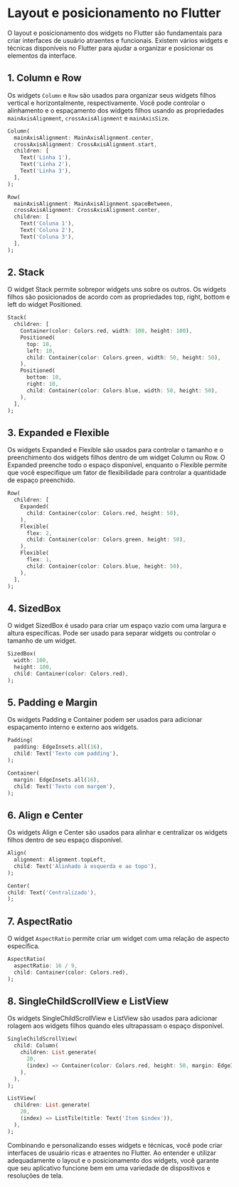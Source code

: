 # Layout e posicionamento no Flutter

O layout e posicionamento dos widgets no Flutter são fundamentais para criar interfaces de usuário atraentes e funcionais. Existem vários widgets e técnicas disponíveis no Flutter para ajudar a organizar e posicionar os elementos da interface.

## 1. Column e Row

Os widgets `Column` e `Row` são usados para organizar seus widgets filhos vertical e horizontalmente, respectivamente. Você pode controlar o alinhamento e o espaçamento dos widgets filhos usando as propriedades `mainAxisAlignment`, `crossAxisAlignment` e `mainAxisSize`.

```dart
Column(
  mainAxisAlignment: MainAxisAlignment.center,
  crossAxisAlignment: CrossAxisAlignment.start,
  children: [
    Text('Linha 1'),
    Text('Linha 2'),
    Text('Linha 3'),
  ],
);

Row(
  mainAxisAlignment: MainAxisAlignment.spaceBetween,
  crossAxisAlignment: CrossAxisAlignment.center,
  children: [
    Text('Coluna 1'),
    Text('Coluna 2'),
    Text('Coluna 3'),
  ],
);
```

## 2. Stack

O widget Stack permite sobrepor widgets uns sobre os outros. Os widgets filhos são posicionados de acordo com as propriedades top, right, bottom e left do widget Positioned.

```dart
Stack(
  children: [
    Container(color: Colors.red, width: 100, height: 100),
    Positioned(
      top: 10,
      left: 10,
      child: Container(color: Colors.green, width: 50, height: 50),
    ),
    Positioned(
      bottom: 10,
      right: 10,
      child: Container(color: Colors.blue, width: 50, height: 50),
    ),
  ],
);
```

## 3. Expanded e Flexible

Os widgets Expanded e Flexible são usados para controlar o tamanho e o preenchimento dos widgets filhos dentro de um widget Column ou Row. O Expanded preenche todo o espaço disponível, enquanto o Flexible permite que você especifique um fator de flexibilidade para controlar a quantidade de espaço preenchido.

```dart
Row(
  children: [
    Expanded(
      child: Container(color: Colors.red, height: 50),
    ),
    Flexible(
      flex: 2,
      child: Container(color: Colors.green, height: 50),
    ),
    Flexible(
      flex: 1,
      child: Container(color: Colors.blue, height: 50),
    ),
  ],
);
```

## 4. SizedBox

O widget SizedBox é usado para criar um espaço vazio com uma largura e altura específicas. Pode ser usado para separar widgets ou controlar o tamanho de um widget.

```dart
SizedBox(
  width: 100,
  height: 100,
  child: Container(color: Colors.red),
);
```

## 5. Padding e Margin

Os widgets Padding e Container podem ser usados para adicionar espaçamento interno e externo aos widgets.

```dart
Padding(
  padding: EdgeInsets.all(16),
  child: Text('Texto com padding'),
);

Container(
  margin: EdgeInsets.all(16),
  child: Text('Texto com margem'),
);
```

## 6. Align e Center

Os widgets Align e Center são usados para alinhar e centralizar os widgets filhos dentro de seu espaço disponível.

```dart
Align(
  alignment: Alignment.topLeft,
  child: Text('Alinhado à esquerda e ao topo'),
);

Center(
child: Text('Centralizado'),
);
```

## 7. AspectRatio

O widget `AspectRatio` permite criar um widget com uma relação de aspecto específica.

```dart
AspectRatio(
  aspectRatio: 16 / 9,
  child: Container(color: Colors.red),
);
```

## 8. SingleChildScrollView e ListView

Os widgets SingleChildScrollView e ListView são usados para adicionar rolagem aos widgets filhos quando eles ultrapassam o espaço disponível.

```dart
SingleChildScrollView(
  child: Column(
    children: List.generate(
      20,
      (index) => Container(color: Colors.red, height: 50, margin: EdgeInsets.all(8)),
    ),
  ),
);

ListView(
  children: List.generate(
    20,
    (index) => ListTile(title: Text('Item $index')),
  ),
);
```


Combinando e personalizando esses widgets e técnicas, você pode criar interfaces de usuário ricas e atraentes no Flutter. Ao entender e utilizar adequadamente o layout e o posicionamento dos widgets, você garante que seu aplicativo funcione bem em uma variedade de dispositivos e resoluções de tela.